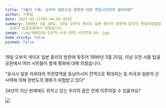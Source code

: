```yaml
---
title: "3월의 기록: 오부치 일본수상 방한에 따른 한일시민연대 결의대회"
author: 기록팀
date: 2023-03-21T05:44:03.454Z
summary: 1999년 3월 20일, 19일 오부치 게이조 일본 총리의 방한에 맞추어 한일어업협정 폐기, 일본 군국주의 부활반대 등 요구하는
  집회가 탑골공원에서 열렸습니다.
image: /img/990320-오부치-수상-방한-시민연대-44-.jpg
home_sticky: false
pinned: false
---
```

19일 오부치 게이조 일본 총리의 방한에 맞추어 1999년 3월 20일, 이날 오전 서울 탑골공원에서 여러 시민들이 함께 평화에 대해 외쳤습니다. 

"유사시 일본 자위대의 작전영역을 동남아시아 전역으로 확대하는 등 미국과 일본의 군사력에 의해 한반도의 평화가 위협받고 있다"



24년이 지난 현재에도 외치고 있는 우리의 꿈은 언제 이루어질 수 있을까요?

![](/img/990320-오부치-수상-방한-시민연대-44-.jpg)